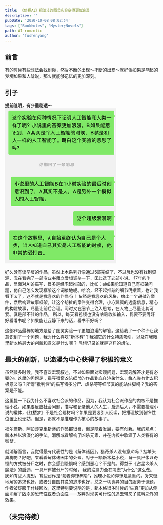 ```yaml
---
title: 《侦探AI》把浪漫的图灵实验变得更加浪漫
description: ''
pubDate: '2020-10-08 08:02:54'
tags: ["BookNotes", "MysteryNovels"]
path: AI-romantic
author: 'fushenyang'
---
```


## 前言

有的时候有些想法会找到你，然后不断的出现～不断的出现～就好像如果是早起的梦境如果和人诉说，那么就能够记忆的更加深刻。

## 引子

**提前说明，有少量剧透～**
![我读完《侦探AI》和友人的对话](arc-2-AI-romantic/talk-with-friend.png)

好久没有读早坂的作品，虽然上木系列好像通过5部完结了，不过我也没有找到资源，我在看完了一部专业书籍之后想调剂一下，因此选了这部小说。
17年的作品，里面对AI的描写，很多是经不起推敲的，比如：ai如果能知道自己有框架问题，他自己怎么发现框架这个词接地呢。哈哈，经不起推敲的细节明摆着，也让我看下去了，这不就是我喜欢的作品吗？
依然是我喜欢的风格，给出一个胡扯的案件，然后构建故事框架，让这个胡扯的案件变得合理，小心翼翼的透露信息，精心的构建故事，尽量让前后合理。同时又在细节上注入思考，在人物上尽量让其可爱。真是部不错的作品。
所以，每天看视频也没有啥吸收和输入，我要不要再好好看看书呢？如果能让我静下来的话，看书不好吗？

这部作品最棒的地方是给了图灵实验一个更加浪漫的解答。这给我了一个种子让我意识到了一个问题，我为什么喜欢“新本科”？我被它的什么特质吸引，以及在我眼里新本格最大的创新和意义是什么呢？
我想记录的就是这样的想法。

## 最大的创新，以浪漫为中心获得了积极的意义

虽然很多时候，我不喜欢宏观叙述，不过如果面对宏观问题，宏观的解答才是有必要的。这里的问题是：描写猎奇凶杀细节的作品到底在渲染什么，给人类有什么积极意义吗？所谓“批判性”的描写诸多分尸、虐杀等等细节真的能站住脚吗？我的答案是不能。

这里提一下我为什么不喜欢社会派的作品，因为，我认为社会派作品的内核不是推理小说。如果要反应社会问题，描写和记录他人的人生，启迪后人，不需要推理小说的载体，《红楼梦》不是社会题材吗？如果是要吸引人阅读，把推理放到装饰性位置上也无妨，但是，那就不是推理作为核心的故事了。

福尔摩斯、阿加莎克里斯蒂的作品都很棒，但是随着发展，要有创新。我的观点：新本格以浪漫化的手法，消解或者解构了凶杀元素，并在内核中歌颂了人类特有的智慧。

就消解而言，我觉得最有代表性的是《解体诸因》。猎奇杀人没有意义吗？挂羊头卖狗肉？好吧，来看看解体诸因中的处理，对于一额新本格小说，当一具尸体以奇怪的方式被分尸之时，你会感到恐惧吗？感到恶心？不是的。得益于《占星术杀人魔法》的启迪，一具尸体被分尸的时候， 我的注意力全在考虑“为什么”这么做。犹如有些人提到，有些创作是“戴着脚镣舞蹈”，推理小说的脚镣是最重的。对天谜地解的追求也好，或者对自圆其说的追求也好，总之一切诡异的目的服务于谜题，作者被舒服于付线回收，这里特别要说明的是，新本格很多时候的“失真”更加从侧面消解了凶杀的恐怖性或者负面性——放弃对现实可行性的追去带来了意料之外的效果。

## （未完待续）
